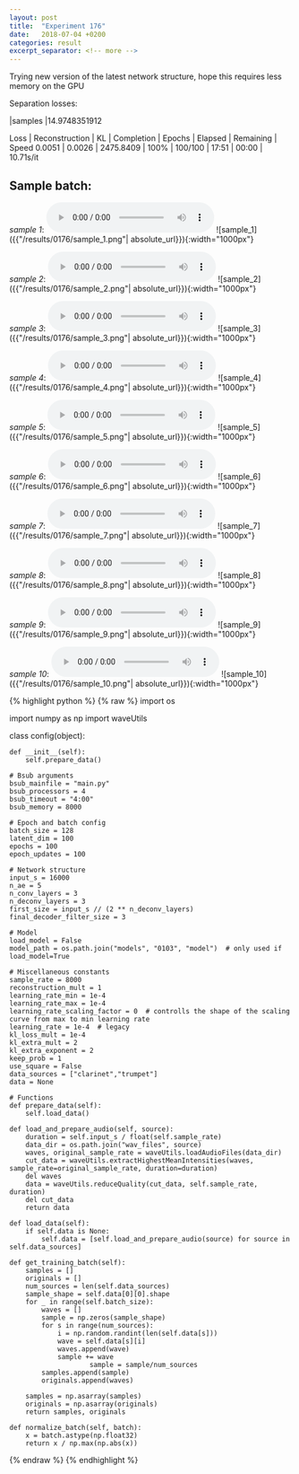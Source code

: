```yaml
---
layout: post
title:  "Experiment 176"
date:   2018-07-04 +0200
categories: result
excerpt_separator: <!-- more -->
---
```

Trying new version of the latest network structure, hope this requires less memory on the GPU

Separation losses:

|samples
|14.9748351912

Loss | Reconstruction | KL | Completion | Epochs | Elapsed | Remaining | Speed
0.0051 | 0.0026 | 2475.8409 | 100% | 100/100 | 17:51 | 00:00 | 10.71s/it<!-- more -->

## **Sample batch**:
_sample 1_:
<audio src="/ResultsOverview/results/0176/sample_1.wav" controls preload></audio>
![sample_1]({{"/results/0176/sample_1.png"| absolute_url}}){:width="1000px"}

_sample 2_:
<audio src="/ResultsOverview/results/0176/sample_2.wav" controls preload></audio>
![sample_2]({{"/results/0176/sample_2.png"| absolute_url}}){:width="1000px"}

_sample 3_:
<audio src="/ResultsOverview/results/0176/sample_3.wav" controls preload></audio>
![sample_3]({{"/results/0176/sample_3.png"| absolute_url}}){:width="1000px"}

_sample 4_:
<audio src="/ResultsOverview/results/0176/sample_4.wav" controls preload></audio>
![sample_4]({{"/results/0176/sample_4.png"| absolute_url}}){:width="1000px"}

_sample 5_:
<audio src="/ResultsOverview/results/0176/sample_5.wav" controls preload></audio>
![sample_5]({{"/results/0176/sample_5.png"| absolute_url}}){:width="1000px"}

_sample 6_:
<audio src="/ResultsOverview/results/0176/sample_6.wav" controls preload></audio>
![sample_6]({{"/results/0176/sample_6.png"| absolute_url}}){:width="1000px"}

_sample 7_:
<audio src="/ResultsOverview/results/0176/sample_7.wav" controls preload></audio>
![sample_7]({{"/results/0176/sample_7.png"| absolute_url}}){:width="1000px"}

_sample 8_:
<audio src="/ResultsOverview/results/0176/sample_8.wav" controls preload></audio>
![sample_8]({{"/results/0176/sample_8.png"| absolute_url}}){:width="1000px"}

_sample 9_:
<audio src="/ResultsOverview/results/0176/sample_9.wav" controls preload></audio>
![sample_9]({{"/results/0176/sample_9.png"| absolute_url}}){:width="1000px"}

_sample 10_:
<audio src="/ResultsOverview/results/0176/sample_10.wav" controls preload></audio>
![sample_10]({{"/results/0176/sample_10.png"| absolute_url}}){:width="1000px"}


{% highlight python %}
{% raw %}
import os

import numpy as np
import waveUtils


class config(object):

	def __init__(self):
		self.prepare_data()

	# Bsub arguments
	bsub_mainfile = "main.py"
	bsub_processors = 4
	bsub_timeout = "4:00"
	bsub_memory = 8000

	# Epoch and batch config
	batch_size = 128
	latent_dim = 100
	epochs = 100
	epoch_updates = 100

	# Network structure
	input_s = 16000
	n_ae = 5
	n_conv_layers = 3
	n_deconv_layers = 3
	first_size = input_s // (2 ** n_deconv_layers)
	final_decoder_filter_size = 3

	# Model
	load_model = False
	model_path = os.path.join("models", "0103", "model")  # only used if load_model=True

	# Miscellaneous constants
	sample_rate = 8000
	reconstruction_mult = 1
	learning_rate_min = 1e-4
	learning_rate_max = 1e-4
	learning_rate_scaling_factor = 0  # controlls the shape of the scaling curve from max to min learning rate
	learning_rate = 1e-4  # legacy
	kl_loss_mult = 1e-4
	kl_extra_mult = 2
	kl_extra_exponent = 2
	keep_prob = 1
	use_square = False
	data_sources = ["clarinet","trumpet"]
	data = None

	# Functions
	def prepare_data(self):
		self.load_data()

	def load_and_prepare_audio(self, source):
		duration = self.input_s / float(self.sample_rate)
		data_dir = os.path.join("wav_files", source)
		waves, original_sample_rate = waveUtils.loadAudioFiles(data_dir)
		cut_data = waveUtils.extractHighestMeanIntensities(waves, sample_rate=original_sample_rate, duration=duration)
		del waves
		data = waveUtils.reduceQuality(cut_data, self.sample_rate, duration)
		del cut_data
		return data

	def load_data(self):
		if self.data is None:
			self.data = [self.load_and_prepare_audio(source) for source in self.data_sources]

	def get_training_batch(self):
		samples = []
		originals = []
		num_sources = len(self.data_sources)
		sample_shape = self.data[0][0].shape
		for _ in range(self.batch_size):
			waves = []
			sample = np.zeros(sample_shape)
			for s in range(num_sources):
				i = np.random.randint(len(self.data[s]))
				wave = self.data[s][i]
				waves.append(wave)
				sample += wave
                        sample = sample/num_sources
			samples.append(sample)
			originals.append(waves)

		samples = np.asarray(samples)
		originals = np.asarray(originals)
		return samples, originals

	def normalize_batch(self, batch):
		x = batch.astype(np.float32)
		return x / np.max(np.abs(x))


{% endraw %}
{% endhighlight %}
